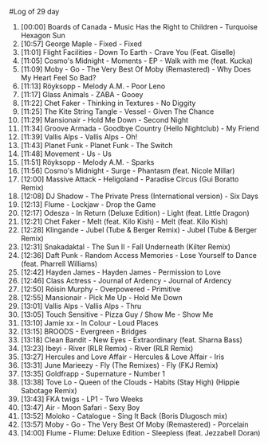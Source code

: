 #Log of 29 day

1. [00:00] Boards of Canada - Music Has the Right to Children - Turquoise Hexagon Sun
1. [10:57] George Maple - Fixed - Fixed
1. [11:01] Flight Facilities - Down To Earth - Crave You (Feat. Giselle)
1. [11:05] Cosmo's Midnight - Moments - EP - Walk with me (feat. Kucka)
1. [11:09] Moby - Go - The Very Best Of Moby (Remastered) - Why Does My Heart Feel So Bad?
1. [11:13] Röyksopp - Melody A.M. - Poor Leno
1. [11:17] Glass Animals - ZABA - Gooey
1. [11:22] Chet Faker - Thinking in Textures - No Diggity
1. [11:25] The Kite String Tangle - Vessel - Given The Chance
1. [11:29] Mansionair - Hold Me Down - Second Night
1. [11:34] Groove Armada - Goodbye Country (Hello Nightclub) - My Friend
1. [11:39] Vallis Alps - Vallis Alps - Oh!
1. [11:43] Planet Funk - Planet Funk - The Switch
1. [11:48] Movement - Us - Us
1. [11:51] Röyksopp - Melody A.M. - Sparks
1. [11:56] Cosmo's Midnight - Surge - Phantasm (feat. Nicole Millar)
1. [12:00] Massive Attack - Heligoland - Paradise Circus (Gui Boratto Remix)
1. [12:08] DJ Shadow - The Private Press (International version) - Six Days
1. [12:13] Flume - Lockjaw - Drop the Game
1. [12:17] Odesza - In Return (Deluxe Edition) - Light (feat. Little Dragon)
1. [12:21] Chet Faker - Melt (feat. Kilo Kish) - Melt (feat. Kilo Kish)
1. [12:28] Klingande - Jubel (Tube & Berger Remix) - Jubel (Tube & Berger Remix)
1. [12:31] Snakadaktal - The Sun II - Fall Underneath (Kilter Remix)
1. [12:36] Daft Punk - Random Access Memories - Lose Yourself to Dance (feat. Pharrell Williams)
1. [12:42] Hayden James - Hayden James - Permission to Love
1. [12:46] Class Actress - Journal of Ardency - Journal of Ardency
1. [12:50] Róisín Murphy - Overpowered - Primitive
1. [12:55] Mansionair - Pick Me Up - Hold Me Down
1. [13:01] Vallis Alps - Vallis Alps - Thru
1. [13:05] Touch Sensitive - Pizza Guy / Show Me - Show Me
1. [13:10] Jamie xx - In Colour - Loud Places
1. [13:15] BROODS - Evergreen - Bridges
1. [13:18] Clean Bandit - New Eyes - Extraordinary (feat. Sharna Bass)
1. [13:23] Ibeyi - River (RLR Remix) - River (RLR Remix)
1. [13:27] Hercules and Love Affair - Hercules & Love Affair - Iris
1. [13:31] June Marieezy - Fly (The Remixes) - Fly (FKJ Remix)
1. [13:35] Goldfrapp - Supernature - Number 1
1. [13:38] Tove Lo - Queen of the Clouds - Habits (Stay High) (Hippie Sabotage Remix)
1. [13:43] FKA twigs - LP1 - Two Weeks
1. [13:47] Air - Moon Safari - Sexy Boy
1. [13:52] Moloko - Catalogue - Sing It Back (Boris Dlugosch mix)
1. [13:57] Moby - Go - The Very Best Of Moby (Remastered) - Porcelain
1. [14:00] Flume - Flume: Deluxe Edition - Sleepless (feat. Jezzabell Doran)
